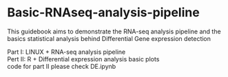 # Basic-RNAseq-analysis-pipeline
This guidebook aims to demonstrate the RNA-seq analysis pipeline and the basics statistical analysis behind Differential Gene expression detection 

Part I: LINUX + RNA-seq analysis pipeline  
Pert II: R + Differential expression analysis basic plots  
code for part II please check DE.ipynb
